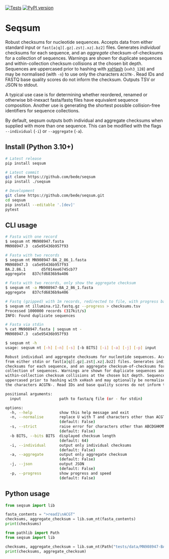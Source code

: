 [![Tests](https://github.com/bede/seqsum/actions/workflows/test.yml/badge.svg)](https://github.com/bede/seqsum/actions/workflows/test.yml) [![PyPI version](https://img.shields.io/pypi/v/seqsum)](https://pypi.org/project/seqsum)

# Seqsum

Robust checksums for nucleotide sequences. Accepts data from either standard input or `fast[a|q][.gz|.zst|.xz|.bz2]` files. Generates *individual* checksums for each sequence, and an *aggregate* checksum-of-checksums for a collection of sequences. Warnings are shown for duplicate sequences and within-collection checksum collisions at the chosen bit depth. Sequences are uppercased prior to hashing with [xxHash](https://github.com/ifduyue/python-xxhash) (`xxh3_128`) and may be normalised (with `-n`) to use only the characters `ACGTN-`. Read IDs and FASTQ base quality scores do not inform the checksum. Outputs TSV or JSON to stdout.

A typical use case is for determining whether reordered, renamed or otherwise bit-inexact fasta/fastq files have equivalent sequence composition. Another use is generating the shortest possible collision-free identifiers for sequence collections.

By default, seqsum outputs both individual and aggregate checksums when supplied with more than one sequence. This can be modified with the flags `--individual` (`-i`) or `--aggregate` (`-a`).

## Install (Python 3.10+)

```bash
# Latest release
pip install seqsum

# Latest commit
git clone https://github.com/bede/seqsum
pip install ./seqsum

# Development
git clone https://github.com/bede/seqsum.git
cd seqsum
pip install --editable '.[dev]'
pytest
```



## CLI usage

```bash
# Fasta with one record
$ seqsum nt MN908947.fasta
MN908947.3	ca5e95436b957f93

# Fasta with two records
$ seqsum nt MN908947-BA_2_86_1.fasta
MN908947.3	ca5e95436b957f93
BA.2.86.1		d5f014ee6745cb77
aggregate	837cfd6836b9a406

# Fasta with two records, only show the aggregate checksum
$ seqsum nt -a MN908947-BA_2_86_1.fasta
aggregate	837cfd6836b9a406

# Fastq (gzipped) with 1m records, redirected to file, with progress bar
$ seqsum nt illumina.r12.fastq.gz --progress > checksums.tsv
Processed 1000000 records (317kit/s)
INFO: Found duplicate sequences

# Fasta via stdin
% cat MN908947.fasta | seqsum nt -
MN908947.3	ca5e95436b957f93
```

```bash
$ seqsum nt -h                       
usage: seqsum nt [-h] [-n] [-s] [-b BITS] [-i] [-a] [-j] [-p] input

Robust individual and aggregate checksums for nucleotide sequences. Accepts input
from either stdin or fast[a|q][.gz|.zst|.xz|.bz2] files. Generates individual
checksums for each sequence, and an aggregate checksum-of-checksums for a
collection of sequences. Warnings are shown for duplicate sequences and
within-collection checksum collisions at the chosen bit depth. Sequences are
uppercased prior to hashing with xxHash and may optionally be normalised to use only
the characters ACGTN-. Read IDs and base quality scores do not inform the checksum

positional arguments:
  input                 path to fasta/q file (or - for stdin)

options:
  -h, --help            show this help message and exit
  -n, --normalise       replace U with T and characters other than ACGT- with N
                        (default: False)
  -s, --strict          raise error for characters other than ABCDGHKMNRSTVWY-
                        (default: False)
  -b BITS, --bits BITS  displayed checksum length
                        (default: 64)
  -i, --individual      output only individual checksums
                        (default: False)
  -a, --aggregate       output only aggregate checksum
                        (default: False)
  -j, --json            output JSON
                        (default: False)
  -p, --progress        show progress and speed
                        (default: False)
```



## Python usage

```python
from seqsum import lib

fasta_contents = ">read1\nACGT"
checksums, aggregate_checksum = lib.sum_nt(fasta_contents)
print(checksums)
```

```python
from pathlib import Path
from seqsum import lib

checksums, aggregate_checksum = lib.sum_nt(Path("tests/data/MN908947-BA_2_86_1.fasta"))
print(checksums, aggregate_checksum)
```

